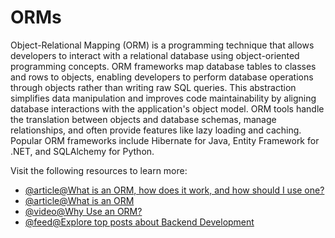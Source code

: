 # ORMs

Object-Relational Mapping (ORM) is a programming technique that allows developers to interact with a relational database using object-oriented programming concepts. ORM frameworks map database tables to classes and rows to objects, enabling developers to perform database operations through objects rather than writing raw SQL queries. This abstraction simplifies data manipulation and improves code maintainability by aligning database interactions with the application's object model. ORM tools handle the translation between objects and database schemas, manage relationships, and often provide features like lazy loading and caching. Popular ORM frameworks include Hibernate for Java, Entity Framework for .NET, and SQLAlchemy for Python.

Visit the following resources to learn more:

- [@article@What is an ORM, how does it work, and how should I use one?](https://stackoverflow.com/a/1279678)
- [@article@What is an ORM](https://www.freecodecamp.org/news/what-is-an-orm-the-meaning-of-object-relational-mapping-database-tools/)
- [@video@Why Use an ORM?](https://www.youtube.com/watch?v=vHt2LC1EM3Q)
- [@feed@Explore top posts about Backend Development](https://app.daily.dev/tags/backend?ref=roadmapsh)

